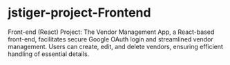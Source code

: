 # jstiger-project-Frontend
 Front-end (React) Project: The Vendor Management App, a React-based front-end, facilitates secure Google OAuth login and streamlined vendor management. Users can create, edit, and delete vendors, ensuring efficient handling of essential details.
